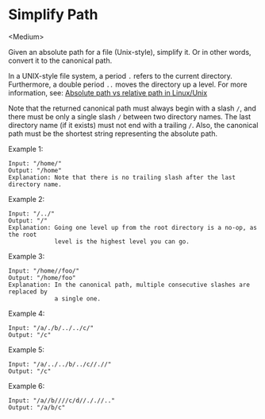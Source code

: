 # Simplify Path

\<Medium>

Given an absolute path for a file (Unix-style), simplify it. Or in other words,
convert it to the canonical path.

In a UNIX-style file system, a period `.` refers to the current directory.
Furthermore, a double period `..` moves the directory up a level. For more
information, see: [Absolute path vs relative path in Linux/Unix][ref1]

Note that the returned canonical path must always begin with a slash `/`, and
there must be only a single slash `/` between two directory names. The last
directory name (if it exists) must not end with a trailing `/`. Also, the
canonical path must be the shortest string representing the absolute path.

Example 1:

```
Input: "/home/"
Output: "/home"
Explanation: Note that there is no trailing slash after the last directory name.
```

Example 2:

```
Input: "/../"
Output: "/"
Explanation: Going one level up from the root directory is a no-op, as the root
             level is the highest level you can go.
```

Example 3:

```
Input: "/home//foo/"
Output: "/home/foo"
Explanation: In the canonical path, multiple consecutive slashes are replaced by
             a single one.
```

Example 4:

```
Input: "/a/./b/../../c/"
Output: "/c"
```

Example 5:

```
Input: "/a/../../b/../c//.//"
Output: "/c"
```

Example 6:

```
Input: "/a//b////c/d//././/.."
Output: "/a/b/c"
```


[ref1]: https://www.linuxnix.com/abslute-path-vs-relative-path-in-linuxunix/
